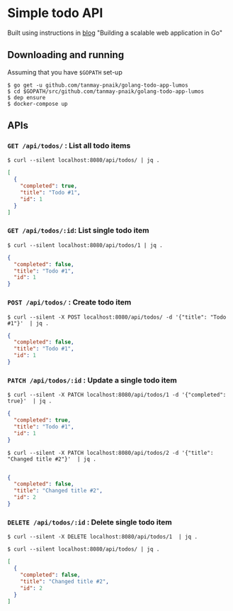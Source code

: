 # Simple todo API

Built using instructions in [blog](https://www.sarvika.com/2019/11/21/build-scalable-web-application-in-go/) "Building a scalable web application in Go"

## Downloading and running

Assuming that you have `$GOPATH` set-up

```shell
$ go get -u github.com/tanmay-pnaik/golang-todo-app-lumos
$ cd $GOPATH/src/github.com/tanmay-pnaik/golang-todo-app-lumos
$ dep ensure
$ docker-compose up
```

## APIs

### `GET /api/todos/` : List all todo items

```shell
$ curl --silent localhost:8080/api/todos/ | jq .
```

```json
[
  {
    "completed": true,
    "title": "Todo #1",
    "id": 1
  }
]
```

### `GET /api/todos/:id`: List single todo item

```shell
$ curl --silent localhost:8080/api/todos/1 | jq .
```

```json
{
  "completed": false,
  "title": "Todo #1",
  "id": 1
}
```

### `POST /api/todos/` : Create todo item

```shell
$ curl --silent -X POST localhost:8080/api/todos/ -d '{"title": "Todo #1"}'  | jq .
```

```json
{
  "completed": false,
  "title": "Todo #1",
  "id": 1
}
```

### `PATCH /api/todos/:id` : Update a single todo item

```shell
$ curl --silent -X PATCH localhost:8080/api/todos/1 -d '{"completed": true}'  | jq .
```

```json
{
  "completed": true,
  "title": "Todo #1",
  "id": 1
}
```

```shell
$ curl --silent -X PATCH localhost:8080/api/todos/2 -d '{"title": "Changed title #2"}'  | jq .
```

```json

{
  "completed": false,
  "title": "Changed title #2",
  "id": 2
}
```

### `DELETE /api/todos/:id` : Delete single todo item

```shell
$ curl --silent -X DELETE localhost:8080/api/todos/1  | jq .
```
```shell
$ curl --silent localhost:8080/api/todos/ | jq .
```

```json
[
  {
    "completed": false,
    "title": "Changed title #2",
    "id": 2
  }
]
```